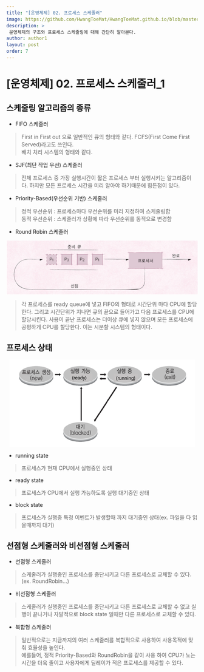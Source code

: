 ```yaml
---
title: "[운영체제] 02. 프로세스 스케줄러"
image: https://github.com/HwangToeMat/HwangToeMat.github.io/blob/master/Computer-Science/image/OS/02/img0.jpg?raw=true
description: >
 운영체제의 구조와 프로세스 스케줄링에 대해 간단히 알아본다.
author: author1
layout: post
order: 7
---
```

# [운영체제] 02. 프로세스 스케줄러_1

## 스케줄링 알고리즘의 종류

* FIFO 스케줄러

> First in First out 으로 일반적인 큐의 형태와 같다. FCFS(First Come First Served)라고도 쓰인다.<br>
> 배치 처리 시스템의 형태와 같다.

* SJF(최단 작업 우선) 스케줄러

> 전체 프로세스 중 가장 실행시간이 짧은 프로세스 부터 실행시키는 알고리즘이다.
> 하지만 모든 프로세스 시간을 미리 알아야 하기때문에 힘든점이 있다.

* Priority-Based(우선순위 기반) 스케줄러

> 정적 우선순위 : 프로세스마다 우선순위를 미리 지정하여 스케줄링함<br>
> 동적 우선순위 : 스케줄러가 상황에 따라 우선순위를 동적으로 변경함

* Round Robin 스케줄러

<img src="https://github.com/HwangToeMat/HwangToeMat.github.io/blob/master/Computer-Science/image/OS/02/img1.png?raw=true" style="max-width:100%;margin-left: auto; margin-right: auto; display: block;">

> 각 프로세스를 ready queue에 넣고 FIFO의 형태로 시간단위 마다 CPU에 할당한다. 
> 그리고 시간단위가 지나면 큐의 끝으로 들어가고 다음 프로세스를 CPU에 할당시킨다.
> 사용이 끝난 프로세스는 더이상 큐에 넣지 않으며 모든 프로세스에 공평하게 CPU를 할당한다.
> 이는 시분할 시스템의 형태이다.

## 프로세스 상태

<img src="https://github.com/HwangToeMat/HwangToeMat.github.io/blob/master/Computer-Science/image/OS/02/img2.png?raw=true" style="max-width:100%;margin-left: auto; margin-right: auto; display: block;">

* running state

> 프로세스가 현재 CPU에서 실행중인 상태

* ready state

> 프로세스가 CPU에서 실행 가능하도록 실행 대기중인 상태 

* block state

> 프로세스가 실행중 특정 이벤트가 발생할때 까지 대기중인 상태(ex. 파일을 다 읽을때까지 대기)

## 선점형 스케줄러와 비선점형 스케줄러

* 선점형 스케줄러

> 스케줄러가 실행중인 프로세스를 중단시키고 다른 프로세스로 교체할 수 있다. (ex. RoundRobin...)

* 비선점형 스케줄러

> 스케줄러가 실행중인 프로세스를 중단시키고 다른 프로세스로 교체할 수 없고 실행이 끝나거나 자발적으로 block state 일때만 다른 프로세스로 교체할 수 있다.

* 복합형 스케줄러

> 일반적으로는 지금까지의 여러 스케줄러를 복합적으로 사용하여 사용목적에 맞춰 효율성을 높인다.<br>
> 예를들어, 정적 Priority-Based와 RoundRobin을 같이 사용 하여 CPU가 노는 시간을 더욱 줄이고 사용자에게 딜레이가 적은 프로세스를 제공할 수 있다.



